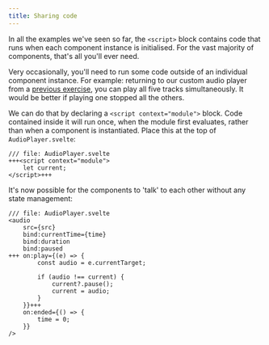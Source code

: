 ```yaml
---
title: Sharing code
---
```


In all the examples we've seen so far, the `<script>` block contains code that runs when each component instance is initialised. For the vast majority of components, that's all you'll ever need.

Very occasionally, you'll need to run some code outside of an individual component instance. For example: returning to our custom audio player from a [previous exercise](media-elements), you can play all five tracks simultaneously. It would be better if playing one stopped all the others.

We can do that by declaring a `<script context="module">` block. Code contained inside it will run once, when the module first evaluates, rather than when a component is instantiated. Place this at the top of `AudioPlayer.svelte`:

```svelte
/// file: AudioPlayer.svelte
+++<script context="module">
	let current;
</script>+++
```

It's now possible for the components to 'talk' to each other without any state management:

```svelte
/// file: AudioPlayer.svelte
<audio
	src={src}
	bind:currentTime={time}
	bind:duration
	bind:paused
+++	on:play={(e) => {
		const audio = e.currentTarget;

		if (audio !== current) {
			current?.pause();
			current = audio;
		}
	}}+++
	on:ended={() => {
		time = 0;
	}}
/>
```
